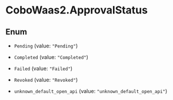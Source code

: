 # CoboWaas2.ApprovalStatus

## Enum


* `Pending` (value: `"Pending"`)

* `Completed` (value: `"Completed"`)

* `Failed` (value: `"Failed"`)

* `Revoked` (value: `"Revoked"`)

* `unknown_default_open_api` (value: `"unknown_default_open_api"`)


